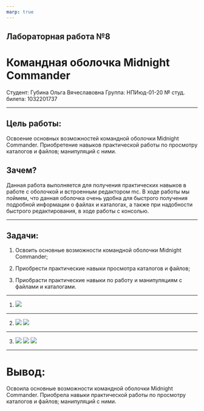 ```yaml
---
marp: true
---
```


## Лабораторная работа №8
# Командная оболочка Midnight Commander

Студент: Губина Ольга Вячеславовна
Группа: НПИюд-01-20
№ студ. билета: 1032201737

---

## **Цель работы:**

Освоение основных возможностей командной оболочки Midnight Commander.
Приобретение навыков практической работы по просмотру каталогов и файлов; манипуляций с ними.

## **Зачем?**

Данная работа выполняется для получения практических навыков в работе с оболочкой и встроенным редактором mc. В ходе работы мы поймем, что данная оболочка очень удобна для быстрого получения подробной информации о файлах и каталогах, а также при надобности быстрого редактирования, в ходе работы с консолью. 

---

## **Задачи:**

1. Освоить основные возможности командной оболочки Midnight Commander;

2. Приобрести практические навыки просмотра каталогов и файлов;

3. Приобрасти практические навыки по работу и манипуляциям с файлами и каталогами.

---

1. ![](https://sun9-22.userapi.com/impg/hFF8Ba0A6CvoQnSAIpW2tyXTy_2pKEmpkdbVAw/o2g3QmrEsAI.jpg?size=1919x876&quality=96&sign=49beb0fedb700b54e1865ec82ee76abb&type=album)

----

2. ![](https://sun9-27.userapi.com/impg/xK7O3kmvMhfdTEMjomCW5OEagLbI1zVdq0ObaA/TMdlMD5zciA.jpg?size=739x501&quality=96&sign=aa01511efbfb65771983d6d90915f9c9&type=album) ![](https://sun9-29.userapi.com/impg/JRS87kofr5YG-IfDiYyZ5wwVW3Eaqm7Hrex1rQ/md-eva2AxGU.jpg?size=358x161&quality=96&sign=25b3cf12cd179298e4f60f1e1133ca5e&type=album)

---

3. ![](https://sun9-58.userapi.com/impg/bybkbQsZDNeNNfxHcRQlYmXutDO3tB18QbOQXA/G8RYA-u9lKQ.jpg?size=1026x223&quality=96&sign=4628a0ee7db2e31055572ff9ad8cac02&type=album)
![](https://sun9-13.userapi.com/impg/hwQIuG24W-iEPTRGXI7GFkaejCkOYMunP2HVRw/4DLOLSBlXOI.jpg?size=1033x222&quality=96&sign=32c056d8a0ffcc38afc4cfe69a02c71f&type=album) ![](https://sun9-68.userapi.com/impg/y6uozCbuAA8NrJSHBi5SOzp_8BGgjEuxBPsZuA/vAuWcHfar8U.jpg?size=1311x338&quality=96&sign=ac1380d674e1c1be5c0fe0055c74b66d&type=album)

---

# **Вывод:**

Освоила основные возможности командной оболочки Midnight Commander. Приобрела навыки практической работы по просмотру каталогов и файлов; манипуляций с ними.



